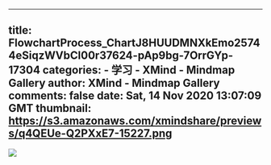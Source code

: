 
---
title: FlowchartProcess_ChartJ8HUUDMNXkEmo25744eSiqzWVbCl00r37624-pAp9bg-7OrrGYp-17304
categories: 
    - 学习
    - XMind - Mindmap Gallery
author: XMind - Mindmap Gallery
comments: false
date: Sat, 14 Nov 2020 13:07:09 GMT
thumbnail: https://s3.amazonaws.com/xmindshare/previews/q4QEUe-Q2PXxE7-15227.png
---

<div>   
<img src="https://s3.amazonaws.com/xmindshare/previews/q4QEUe-Q2PXxE7-15227.png" referrerpolicy="no-referrer">  
</div>
            